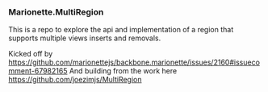 ### Marionette.MultiRegion

This is a repo to explore the api and implementation of a region that supports multiple views inserts and removals.

Kicked off by https://github.com/marionettejs/backbone.marionette/issues/2160#issuecomment-67982165
And building from the work here https://github.com/joezimjs/MultiRegion
